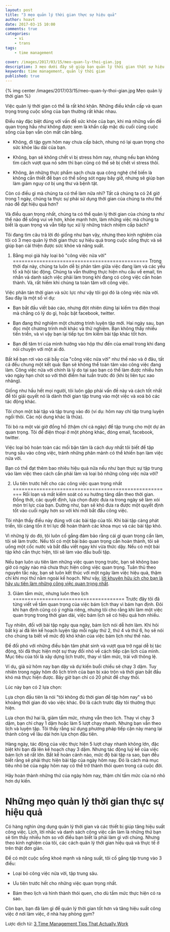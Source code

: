 ```yaml
---
layout: post
title: "3 mẹo quản lý thời gian thực sự hiệu quả"
author: hoavt
date: 2017-03-15 10:00
comments: true
categories:
    - vi
    - trans
tags:
    - time management

cover: /images/2017/03/15/meo-quan-ly-thoi-gian.jpg
description: 3 mẹo dưới đây sẽ giúp bạn quản lý thời gian thật sự hiệu quả mỗi ngày
keywords: time management, quản lý thời gian
published: true
---
```

{% img center /images/2017/03/15/meo-quan-ly-thoi-gian.jpg Mẹo quản lý thời gian %}

Việc quản lý thời gian có thể là rất khó khăn. Những điều khẩn cấp và quan trọng trong cuộc sống của bạn thường rất khác nhau.

Điều này đặc biệt đúng với vấn đề sức khỏe của bạn, khi mà những vấn đề quan trọng hầu như không được xem là khẩn cấp mặc dù cuối cùng cuộc sống của bạn vẫn còn mất cân bằng.

- Không, đi tập gym hôm nay chưa cấp bách, nhưng nó lại quan trọng cho sức khỏe lâu dài của bạn.

- Không, bạn sẽ không chết vì bị stress hôm nay, nhưng nếu bạn không tìm cách vượt qua nó sớm thì bạn cũng có thể sẽ bị chết vì stress thôi.

- Không, ăn những thực phẩm sạch chưa qua công nghệ chế biến là không cần thiết để bạn có thể sống sót ngay bây giờ, nhưng sẽ giúp bạn làm giảm nguy cơ bị ung thư và bệnh tật.

Còn có điều gì mà chúng ta có thể làm nữa nhỉ? Tất cả chúng ta có 24 giờ trong 1 ngày, chúng ta thực sự phải sử dụng thời gian của chúng ta như thế nào để đạt hiệu quả hơn?

<!-- more -->

Và điều quan trọng nhất, chúng ta có thể quản lý thời gian của chúng ta như thế nào để sống vui vẻ hơn, khỏe mạnh hơn, làm những việc mà chúng ta biết là quan trọng và vẫn tiếp tục xử lý những trách nhiệm cấp bách?

Tôi đang tìm câu trả lời đó giống như bạn vậy, nhưng theo kinh nghiệm của tôi có 3 mẹo quản lý thời gian thực sự hiệu quả trong cuộc sống thực và sẽ giúp bạn cải thiện được sức khỏe và năng suất.

1. Bằng mọi giá hãy loại bỏ "công việc nửa vời"
==============================================
Trong thời đại này, chúng ta luôn dễ bị phân tâm giữa việc đang làm và các yếu tố xã hội tác động. Chúng ta vẫn thường thực hiện nhu cầu về email, tin nhắn và danh sách việc phải làm trong khi đang có công việc cần hoàn thành. Và, rất hiếm khi chúng ta toàn tâm với công việc.

Việc phân tán thời gian và sức lực như vậy tôi gọi đó là công việc nửa vời. Sau đây là một số ví dụ:

- Bạn bắt đầu viết báo cáo, nhưng đột nhiên dừng lại kiểm tra điện thoại mà chẳng có lý do gì, hoặc bật facebook, twitter.

- Bạn đang thử nghiệm một chương trình luyện tập mới. Hai ngày sau, bạn đọc một chương trình mới khác và thử nghiệm. Bạn không thấy nhiều tiến triển, và vì vậy bạn lại tiếp tục tìm kiếm bài tập khác tốt hơn. 

- Bạn để tâm trí của mình hướng vào hộp thư đến của email trong khi đang nói chuyện với một ai đó.

Bất kể bạn rơi vào cái bẫy của "công việc nửa vời" như thế nào và ở đâu, tất cả đều chung một kết quả: Bạn sẽ không thể toàn tâm vào công việc đang làm. Công việc nửa vời chính là lý do tại sao bạn có thể làm được nhiều hơn vào ngày hạn chót so với thời điểm hai tuần trước đó (khi bị liên tục xao nhãng).

Giống như hầu hết mọi người, tôi luôn gặp phải vấn đề này và cách tốt nhất để tôi giải quyết nó là dành thời gian tập trung vào một việc và xoá bỏ các tác động khác.

Tôi chọn một bài tập và tập trung vào đó (ví dụ: hôm nay chỉ tập trung luyện ngồi thôi. Các nội dung khác là thừa).

Tôi bỏ ra một vài giờ đồng hồ (thậm chí cả ngày) để tập trung cho một dự án quan trọng. Tôi để điện thoại ở một phòng khác, đóng email, facebook, twitter. 

Việc loại bỏ hoàn toàn các mối bận tâm là cách duy nhất tôi biết để tập trung sâu vào công việc, tránh những phân mảnh có thể khiến bạn làm việc nửa vời.

Bạn có thể đạt thêm bao nhiêu hiệu quả nữa nếu như bạn thực sự tập trung vào làm việc theo cách cần phải làm
và loại bỏ những công việc nửa vời?

2. Ưu tiên trước hết cho các công việc quan trọng nhất
======================================================
Rối loạn và mất kiểm soát có xu hướng tăng dần theo thời gian. Đồng thời, các quyết định, lựa chọn được đưa ra trong ngày sẽ làm xói mòn trí lực của bạn. Dường như, bạn sẽ khó đưa ra được một quyết định tốt vào cuối ngày hơn so với khi mới bắt đầu công việc.

Tôi nhận thấy điều này đúng với các bài tập của tôi. Khi bài tập càng phát triển, tôi càng tốn ít trí lực để hoàn thành các khoa mục và các bài tập khó.

Vì những lý do đó, tôi luôn cố gắng đảm bảo rằng cái gì quan trọng cần làm, tôi sẽ làm trước. Nếu tôi có một bài báo quan trọng cần hoàn thành, tôi sẽ uống một cốc nước và bắt đầu viết ngay khi vừa thức dậy. Nếu có một bài tập khó cần thực hiện, tôi sẽ làm vào đầu buổi tập.

Nếu bạn luôn ưu tiên làm những việc quan trọng trước, bạn sẽ không bao giờ có ngày nào mà chưa thực hiện công việc quan trọng. Tuân thủ theo nguyên tắc này, bạn sẽ luôn kết thúc với một ngày làm việc hiệu quả, thậm chí khi mọi thứ nằm ngoài kế hoạch. Như vậy, [lời khuyên hữu ích cho bạn là hãy ưu tiên làm những công việc quan trọng nhất](http://jamesclear.com/productivity-tip).

3. Giảm tầm mức, nhưng luôn theo lịch
======================================
Trước đây tôi đã từng viết về tầm quan trọng của việc bám lịch thay vì bám hạn định. Đôi khi hạn định cũng có ý nghĩa riêng, nhưng tôi cho rằng khi làm một việc quan trọng trong thời gian dài, việc bám lịch sẽ có hiệu quả hơn nhiều.

Tuy nhiên, đối với bài tập ngày qua ngày, bám lịch nói dễ hơn làm. Khi hỏi bất kỳ ai đã lên kế hoạch luyện tập mỗi ngày thứ 2, thứ 4 và thứ 6, họ sẽ nói cho chúng ta biết về mức độ khó khăn của việc bám lịch như thế nào.

Để đối phó với những điều bận tâm phát sinh và vượt qua trở ngại dễ bị tác động, tôi đã thực hiện một sự thay đổi nhỏ về cách tiếp cận lịch của mình. Mục tiêu của tôi là xây dựng lịch trước, thay vì tầm mức, trái với thông lệ. 

Ví dụ, giả sử hôm nay bạn dậy và dự kiến buổi chiều sẽ chạy 3 dặm. Tuy nhiên trong ngày hôm đó lịch trình của bạn bị xáo trộn và thời gian bắt đầu khó mà thực hiện được. Bây giờ bạn chỉ có 20 phút để chạy thôi.

Lúc này bạn có 2 lựa chọn: 

Lựa chọn đầu tiên là nói "tôi không đủ thời gian để tập hôm nay" và bỏ khoảng thời gian đó vào việc khác. Đó là cách trước đây tôi thường thực hiện. 

Lựa chọn thứ hai là, giảm tầm mức, nhưng vẫn theo lịch. Thay vì chạy 3 dặm, bạn chỉ chạy 1 dặm hoặc làm 5 lượt chạy nhanh. Nhưng bạn vẫn theo lịch và luyện tập. Tôi thấy rằng sử dụng phương pháp tiếp cận này mang lại thành công về lâu dài hơn lựa chọn đầu tiên.

Hàng ngày, tác động của việc thực hiện 5 lượt chạy nhanh không lớn, đặc biệt khi bạn đã lên kế hoạch chạy 3 dặm. Nhưng tác động luỹ kế của việc bám lịch sẽ rất lớn. Bất kể hoàn cảnh nào, mức độ bài tập ra sao, bạn đều biết rằng sẽ phải thực hiện bài tập của ngày hôm nay. Đó là cách mà mục tiêu nhỏ bé của ngày hôm nay có thể trở thành thói quen trong cả cuộc đời. 

Hãy hoàn thành những thứ của ngày hôm nay, thậm chí tầm mức của nó nhỏ hơn dự kiến.

Những mẹo quản lý thời gian thực sự hiệu quả
============================================
Có hàng nghìn ứng dụng quản lý thời gian và các thiết bị giúp tăng hiệu suất công việc. Lịch, lời nhắc và danh sách công việc cần làm là những thứ bạn sẽ tìm thấy nhiều hơn so với điều bạn biết là phải làm gì với chúng. Nhưng theo kinh nghiệm của tôi, các cách quản lý thời gian hiệu quả và thực tế ở trên thật đơn giản. 

Để có một cuộc sống khoẻ mạnh và năng suất, tôi cố gắng tập trung vào 3 điều:

- Loại bỏ công việc nửa vời, tập trung sâu. 

- Ưu tiên trước hết cho những việc quan trọng nhất.

- Bám theo lịch và hình thành thói quen, cho dù tầm mức thực hiện có ra sao.

Còn bạn, bạn đã làm gì để quản lý thời gian tốt hơn và tăng hiệu suất công việc ở nơi làm việc, ở nhà hay phòng gym?


Lược dịch từ: [3 Time Management Tips That Actually Work](http://jamesclear.com/time-management-tips)